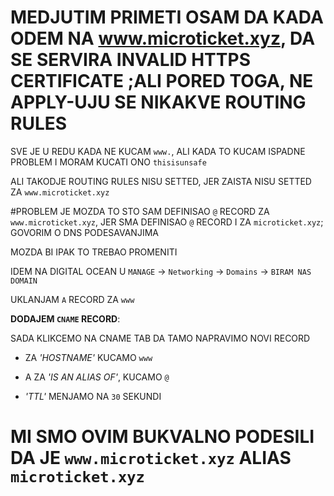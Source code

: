 # MEDJUTIM PRIMETI OSAM DA KADA ODEM NA www.microticket.xyz, DA SE SERVIRA INVALID HTTPS CERTIFICATE ;ALI PORED TOGA, NE APPLY-UJU SE NIKAKVE ROUTING RULES

SVE JE U REDU KADA NE KUCAM `www.`, ALI KADA TO KUCAM ISPADNE PROBLEM I MORAM KUCATI ONO `thisisunsafe`

ALI TAKODJE ROUTING RULES NISU SETTED, JER ZAISTA NISU SETTED ZA `www.microticket.xyz`

#PROBLEM JE MOZDA TO STO SAM DEFINISAO `@` RECORD ZA `www.microticket.xyz`, JER SMA DEFINISAO `@` RECORD I ZA `microticket.xyz`; GOVORIM O DNS PODESAVANJIMA

MOZDA BI IPAK TO TREBAO PROMENITI

IDEM NA DIGITAL OCEAN U `MANAGE` -> `Networking` -> `Domains` -> `BIRAM NAS DOMAIN`

UKLANJAM `A` RECORD ZA `www`

**DODAJEM `CNAME` RECORD**:

SADA KLIKCEMO NA CNAME TAB DA TAMO NAPRAVIMO NOVI RECORD

- ZA *'HOSTNAME'* KUCAMO `www`

- A ZA *'IS AN ALIAS OF'*, KUCAMO `@`

- *'TTL'* MENJAMO NA `30` SEKUNDI

# MI SMO OVIM BUKVALNO PODESILI DA JE `www.microticket.xyz` ALIAS `microticket.xyz`


